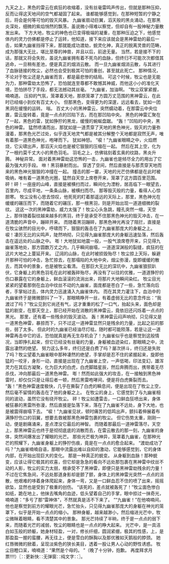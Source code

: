 九天之上，黑色的雷云在疯狂的收缩着，没有丝毫雷鸣声传出，但就是那种压抑，反而让得这天地间的空气都凝固了起来。
谁都能够感觉到，在那种短暂的宁静之后，将会是何等可怕的毁灭风暴。
九幽雀扇动巨翼，滔天般的黑炎涌动，在那黑炎深处，细微的紫焰悄然的飘荡，虽说微小得难以察觉，但却自有一股神秘力量散发出来。
下方大地，牧尘的神色也已变得极端的凝重，在那种压迫之下，他感觉体内的灵力仿佛都是停止了运转，他知道，接下来应该就会是黑神雷劫的最后一击，如果九幽雀挡得下来，那就能成功渡劫，蜕灵化神，真正的脱离灵兽的范畴，成为那强大无比，堪比至尊的神兽，并且以后，前途无量。
当然，若是接不下的话，那就又将会失败，虽说九幽雀拥有着不死鸟的血脉，但终归不可能次次都借其逃命，一旦稍有差池，便是真正的烟消云散。
而一旦九幽雀烟消云散，与其进行了血脉链接的牧尘，必然也会受到极其可怕的重创，甚至就此死亡。
那种情况，不论对于牧尘还是九幽雀而言，都是最悲惨的结局。
可这个时候，牧尘也是无能为力，那种雷劫太恐怖了，恐怕就连至尊都不敢憾其神威，而他这小小的准化天境，恐怕拼尽了手段，都无法撼动其丝毫。
“九幽雀，加油啊。
”牧尘双掌紧握，喃喃道。
压抑的气氛，笼罩着天地，那原笼罩了方圆万丈范围的黑神雷云，在此时已经缩小到仅有百丈大小。
但那黑色，变得更为的深邃，远远看去，犹如一团黑洞在缓慢的运转。
嗡。
百丈大小的黑神雷云，突然蠕动着，在那雷云中央位置，雷云旋转着，竟是一点点的凹陷下去，而在那凹陷中央。
黑色的神雷汇聚在了一起，黑色的雷，犹如狰狞的黑龙，缓慢的蜿蜒盘踞。
“轰！”凹陷的中央，黑色的神雷。
猛然喷涌而出，那犹如是一道贯穿了天地的黑色神光，毁灭的力量弥漫着，那黑色光芒过处，似乎连天地灵气都是被其分解整个天地都是寂然无声，唯有着那一道黑色神光，咆哮而下。
犹如神怒。
“唳！”九幽雀眼睛之中，火焰燃烧，它尖啸出声，那滔天火焰也是被它狠狠的压缩在一起。
然后在其上空，化为了一根约莫千丈大小的黑色羽毛。
羽毛之上，仿佛铭刻着玄奥的纹路，黑炎升腾。
神秘异常。
面对着黑神雷劫这恐怖的一击，九幽雀也是倾尽全力的用出了它最为强大的手段。
咻！黑羽暴射而出。
穿透了空间，然后直接是与那贯穿天地而来的黑色神光狠狠的冲撞在一起。
撞击的那一霎，天地的光芒仿佛都是在此时被吸纳，唯有着一道黑色光圈，猛然自天空上席卷开来，笼罩了这方圆百里范围。
砰！砰！一座座的山峰，直接是被横扫而过，瞬间化为湮粉，居高临下一眼望去，百里内，尽成平地，一条条山脉，被横扫而尽。
那等毁灭般的力量，看得人心惊胆寒。
牧尘没有心思去惊叹，他死死的盯着那遥远的天际上，那里，黑色神光在缓缓的碾压而下，而随着它的碾压，那一根黑羽，则是开始出现一道道细微的裂纹。
这这一次的黑神雷劫，威力太强了！牧尘心头急跳，瞳孔突然一缩，天空上，那伴随着裂纹越来越多的黑羽，终于是承受不住那黑色神光的毁灭冲击，在一道清脆的声音中，蹦碎开来。
而随着黑羽蹦碎，那黑色神光再没了阻拦，直接是在牧尘骇然的目光中，呼啸而下，狠狠的轰击在了九幽雀那庞大的身躯之上。
唳！凄厉无比的尖鸣声，陡然响彻，只见得九幽雀那庞大的身躯迅速坠落，然后轰击在遥远处的山脉之中。
嘭！大地犹如地震一般，一股气浪席卷开来，只见得九幽雀落地处，那方圆数万丈之内，几乎瞬间崩塌，一道道深渊般的裂缝，疯狂的在这片大地之上蔓延开来。
辽阔的山脉，在此时被损毁殆尽！牧尘掠上天际，躲避开那种可怕的冲击，急忙掠去，在那塌陷的大地中央，烟尘弥漫，旋即缓缓的散去，而其中的景象，也是被牧尘看清。
在那巨大无比的深坑中，九幽雀狼狈趴伏，它身躯上的黑色羽毛在此时被轰碎殆尽，再没有了以往的优雅，一道道狰狞的伤口暴露在它的身躯上，鲜血滚滚的流淌出来，将那片大地瞬间染红。
牧尘目光紧紧的望着那倒在血泊中纹丝不动的九幽雀，面庞都是苍白了一些，急忙落向后者，手掌帖过去，体内灵力迅速涌入九幽雀体内。
而在其灵力灌注下，血泊中的九幽雀终于是微微颤抖了一下，那眼睛睁开一丝，有着虚弱无比的意念传出：“我渡过了吗？”牧尘见到它尚还有气，这才重重的松了一口气，抬起头来，面色却是猛的剧变，在那天空上，那已经开始在消散的黑神雷云，竟依旧还闪烁着一点点的黑光。
那里，还有着一些残余的毁灭波动。
轰！黑神雷云闷声响彻，只见得又是一道黑色神雷，暴掠而下，只不过这一道神雷显然只是残余的力量，比起之前的那些，弱了太多。
但此时的九幽雀已经油尽灯枯，随时都可能陨落，若是让这一道神雷再击中它的话，恐怕就真是再无生存机会了！九幽雀似乎也是察觉到这般情况，当即挣扎起来，但它已经没有丝毫的力量，身躯被血迹染红，那眼睛之中，流露出凄然的绝望。
努力这么多年，终归还是白费了吗？屡次拼斗，终归还是失败了吗？牧尘望着九幽雀眼中那种凄然的绝望，手掌却是忍不住的紧握起来，旋即他猛的一咬牙，身形一动，直接是出现在了九幽雀上空，一声低喝，印法变幻，雄浑灵力在其后方凝聚，化为巨大的白虎，白虎脚踏星辰，然后奔腾而出，携带着无尽杀伐，冲向那最后一道黑色神雷。
嘭！然而如此强大的攻击，在一接触到黑色神雷时，却仅仅只是让得后者一顿，然后黑雷咆哮间，便是将白虎撕裂而去。
“轰！”黑色神雷速度极快，几乎在撕裂了白虎的瞬息间，便是出现在了牧尘上空，然后毫不留情的轰击在了他的身躯之上。
在牧尘的身上，它感觉到了与九幽雀相同的波动，虽然它没有绕开牧尘。
砰！牧尘如遭雷击，一口鲜血狂喷出来，身体被狂暴的黑雷所弥漫，然后直接是坠落下来，落在了九幽雀不远处，身下大地，也是被震得崩塌下去。
“唳！”九幽雀见状，顿时痛苦的低鸣出声，颤抖着伸展着布满狰狞伤口的羽翼，想要去救被那黑色神雷包裹的牧尘。
但它伤势太重，刚刚一动，便是剧痛涌来，差点湮没它最后的神智。
而随着那最后一道神雷落尽，天空上，那黑神雷云也终于是彻彻底底的消散而去，在雷云散去的那一刻，九幽雀的身体，突然间爆发出了耀眼的光芒。
那些光芒极为神异，笼罩着九幽雀，在那种光芒的照耀下，九幽雀身躯上的狰狞伤痕，竟是在一点点的愈合起来。
“渡劫成功了吗？”九幽雀喃喃自语，那眼中流露出难以自抑的激动，它能够感觉到，它的身体内部，在开始出现巨大的变化。
那是一种真正的蜕变。
从身躯到血脉！那种蜕变，应该让得它极其的欢喜，但它却是急急的看向不远处那包裹在黑神雷中纹丝不动的人影，牧尘的实力太弱，根承受不了黑神雷，即便只是黑神雷劫残余的力量！不过在它焦急间，不远处那道身影却是颤了颤，身体上的黑神雷光突然一点点的消散，他艰难的哆着身体爬起来，身体一弯，又是一口鲜血忍不住的喷了出来，摇摇欲坠，显然也是受到了极重的创伤。
“该死的，差点就被轰死了！”牧尘面色惨白如纸，跪在地上，他抹去嘴角的血迹，低头望着自己的手掌，眼中掠过一抹奇光，喃喃道：“多亏了那“雷神体”，不然就真是活不下来了。
”“九幽雀！”在他喃喃间，他也是察觉到前方的耀眼光芒，急忙抬头，只见得九幽雀那庞大的身躯在神光的笼罩下，似乎是开始一点点的缩小。
那种身躯，越来越渺小，然后缩进光芒中，牧尘微眯着眼睛，看不清楚其中的景象。
那光芒持续了半晌，终于是一点点的弱下来，而随着光芒的减弱，牧尘的眼睛也是一点点的睁大起来。
光芒中，是一具洁白如玉般的娇躯，她身材轻盈，一对，修长纤细，圆润紧绷，极其的性感，上，是那盈盈一握的蛮腰，再无往上，便是雪白的酥胸以及那优雅如天鹅般的脖颈。
她红唇微微的掀着，呈现淡紫色的狭长美目，透着一股让男人心动的野性诱惑。
牧尘目瞪口呆，喃喃道：“果然是个母的。
”（晚了十分钟，抱歉。
再度拜求月票!!!!）〖∷更新快∷无弹窗∷纯文字∷〗。
